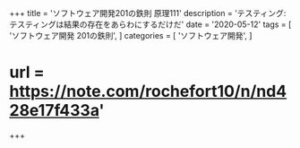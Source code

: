+++
title = 'ソフトウェア開発201の鉄則 原理111'
description = 'テスティング:テスティングは結果の存在をあらわにするだけだ'
date = '2020-05-12'
tags = [
    'ソフトウェア開発 201の鉄則',
]
categories = [
    'ソフトウェア開発',
]
# url = https://note.com/rochefort10/n/nd428e17f433a'
+++

